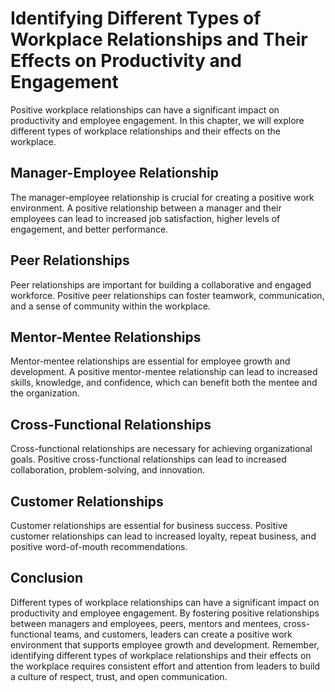 Identifying Different Types of Workplace Relationships and Their Effects on Productivity and Engagement
==================================================================================================================================================================================

Positive workplace relationships can have a significant impact on productivity and employee engagement. In this chapter, we will explore different types of workplace relationships and their effects on the workplace.

Manager-Employee Relationship
-----------------------------

The manager-employee relationship is crucial for creating a positive work environment. A positive relationship between a manager and their employees can lead to increased job satisfaction, higher levels of engagement, and better performance.

Peer Relationships
------------------

Peer relationships are important for building a collaborative and engaged workforce. Positive peer relationships can foster teamwork, communication, and a sense of community within the workplace.

Mentor-Mentee Relationships
---------------------------

Mentor-mentee relationships are essential for employee growth and development. A positive mentor-mentee relationship can lead to increased skills, knowledge, and confidence, which can benefit both the mentee and the organization.

Cross-Functional Relationships
------------------------------

Cross-functional relationships are necessary for achieving organizational goals. Positive cross-functional relationships can lead to increased collaboration, problem-solving, and innovation.

Customer Relationships
----------------------

Customer relationships are essential for business success. Positive customer relationships can lead to increased loyalty, repeat business, and positive word-of-mouth recommendations.

Conclusion
----------

Different types of workplace relationships can have a significant impact on productivity and employee engagement. By fostering positive relationships between managers and employees, peers, mentors and mentees, cross-functional teams, and customers, leaders can create a positive work environment that supports employee growth and development. Remember, identifying different types of workplace relationships and their effects on the workplace requires consistent effort and attention from leaders to build a culture of respect, trust, and open communication.

